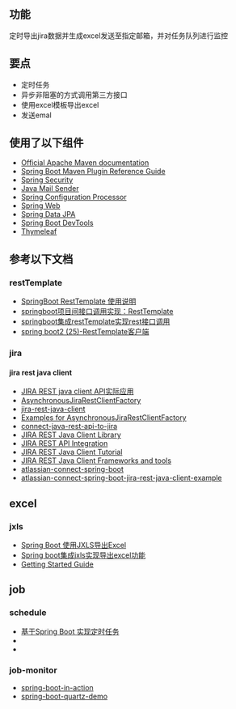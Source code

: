 ## 功能
定时导出jira数据并生成excel发送至指定邮箱，并对任务队列进行监控
## 要点
* 定时任务
* 异步非阻塞的方式调用第三方接口
* 使用excel模板导出excel
* 发送emal

## 使用了以下组件
* [Official Apache Maven documentation](https://maven.apache.org/guides/index.html)
* [Spring Boot Maven Plugin Reference Guide](https://docs.spring.io/spring-boot/docs/2.2.2.RELEASE/maven-plugin/)
* [Spring Security](https://docs.spring.io/spring-boot/docs/2.2.2.RELEASE/reference/htmlsingle/#boot-features-security)
* [Java Mail Sender](https://docs.spring.io/spring-boot/docs/2.2.2.RELEASE/reference/htmlsingle/#boot-features-email)
* [Spring Configuration Processor](https://docs.spring.io/spring-boot/docs/2.2.2.RELEASE/reference/htmlsingle/#configuration-metadata-annotation-processor)
* [Spring Web](https://docs.spring.io/spring-boot/docs/2.2.2.RELEASE/reference/htmlsingle/#boot-features-developing-web-applications)
* [Spring Data JPA](https://docs.spring.io/spring-boot/docs/2.2.2.RELEASE/reference/htmlsingle/#boot-features-jpa-and-spring-data)
* [Spring Boot DevTools](https://docs.spring.io/spring-boot/docs/2.2.2.RELEASE/reference/htmlsingle/#using-boot-devtools)
* [Thymeleaf](https://docs.spring.io/spring-boot/docs/2.2.2.RELEASE/reference/htmlsingle/#boot-features-spring-mvc-template-engines)
## 参考以下文档
### restTemplate
* [SpringBoot RestTemplate 使用说明](https://my.oschina.net/sdlvzg/blog/1800395)
* [springboot项目间接口调用实现：RestTemplate](https://blog.csdn.net/zhanglf02/article/details/89842372)
* [springboot集成restTemplate实现rest接口调用](https://zhuanlan.zhihu.com/p/87479515)
* [spring boot2 (25)-RestTemplate客户端](https://blog.csdn.net/wangb_java/article/details/79832070)
### jira
#### jira rest java client
* [JIRA REST java client API实际应用](https://yq.aliyun.com/articles/331683)
* [AsynchronousJiraRestClientFactory](https://docs.atlassian.com/jira-rest-java-client/2.0.0-m2/xref/com/atlassian/jira/rest/client/internal/async/AsynchronousJiraRestClientFactory.html)
* [jira-rest-java-client](https://bitbucket.org/atlassian/jira-rest-java-client/src/master/)
* [Examples for AsynchronousJiraRestClientFactory](https://www.programcreek.com/java-api-examples/?api=com.atlassian.jira.rest.client.internal.async.AsynchronousJiraRestClientFactory)
* [connect-java-rest-api-to-jira](https://stackoverflow.com/questions/38639642/connect-java-rest-api-to-jira)
* [JIRA REST Java Client Library](https://ecosystem.atlassian.net/wiki/spaces/JRJC/overview)
* [JIRA REST API Integration](https://www.baeldung.com/jira-rest-api)
* [JIRA REST Java Client Tutorial](https://ecosystem.atlassian.net/wiki/spaces/JRJC/pages/27164680/Tutorial)
* [JIRA REST Java Client Frameworks and tools](https://developer.atlassian.com/cloud/jira/platform/frameworks-and-tools/)
* [atlassian-connect-spring-boot](https://bitbucket.org/atlassian/atlassian-connect-spring-boot/src/master/)
* [atlassian-connect-spring-boot-jira-rest-java-client-example](https://bitbucket.org/epehrson/atlassian-connect-spring-boot-jira-rest-java-client-example/src/master/)
## excel
### jxls
* [Spring Boot 使用JXLS导出Excel](https://www.jianshu.com/p/07c17cd80f57)
* [Spring boot集成jxls实现导出excel功能](https://blog.csdn.net/syilt/article/details/91473055)
* [Getting Started Guide](http://jxls.sourceforge.net/getting_started.html)
## job
### schedule
* [基于Spring Boot 实现定时任务](https://www.tianmaying.com/tutorial/spring-scheduling-task)
* [](https://medium.com/@ChamithKodikara/spring-boot-2-quartz-2-scheduler-integration-a8eaaf850805)
* [](https://blog.csdn.net/u012954706/article/details/79671442)
### job-monitor
* [spring-boot-in-action](git@github.com:qq1311256696/Spring-Boot-in-Action.git)
* [spring-boot-quartz-demo](git@github.com:javabypatel/spring-boot-quartz-demo.git)